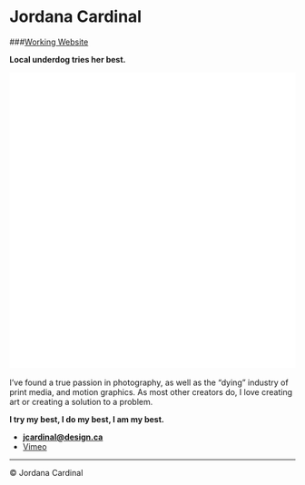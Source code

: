# Jordana Cardinal

###[Working Website](http://cardinalj.ca)

**Local underdog tries her best.**

![Logo](images/bat-logo.svg)

I’ve found a true passion in photography, as well as the “dying” industry of print media, and motion graphics. As most other creators do, I love creating art or creating a solution to a problem.

**I try my best, I do my best, I am my best.**

- **jcardinal@design.ca**
- [Vimeo](https://vimeo.com/user36766462)
---
 © Jordana Cardinal
